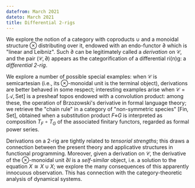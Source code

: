 ```yaml
---
datefrom: March 2021
dateto: March 2021
title: Differential 2-rigs
---
```


We explore the notion of a category with coproducts $\cup$ and a monoidal structure $\otimes$ distributing over it, endowed with an endo-functor $\partial$ which is "linear and Leibniz". Such $\partial$ can be legitimately called a *derivation* on $\mathcal{C}$, and the pair $(\mathcal{C},\partial)$ appears as the categorification of a differential ri(n)g: a *differential 2-rig*.

We explore a number of possible special examples: when $\mathcal{C}$ is semicartesian (i.e., its $\otimes$-monoidal unit is the terminal object), derivations are better behaved in some respect; interesting examples arise when $\mathcal{C}=[\mathcal{A},\textsf{Set}]$ is a presheaf topos endowed with a convolution product: among these, the operation of Brzozowski's derivative in formal language theory; we retrieve the "chain rule" in a category of "non-symmetric species" $[\textsf{Fin},\textsf{Set}]$, obtained when a substitution product $F\diamond G$ is interpreted as composition $T_F\circ T_G$ of the associated finitary functors, regarded as formal power series.

Derivations on a 2-rig are tightly related to *tensorial strengths*; this draws a connection between the present theory and applicative structures in functional programming. Moreover, given a derivation on $\mathcal{C}$, the derivative of the $\otimes$-monoidal unit $\partial I$ is a *self-similar* object, i.e. a solution to the equation $X\cong X\cup X$; we explore the many consequences of this apparently innocuous observation. This has connection with the category-theoretic analysis of dynamical systems.